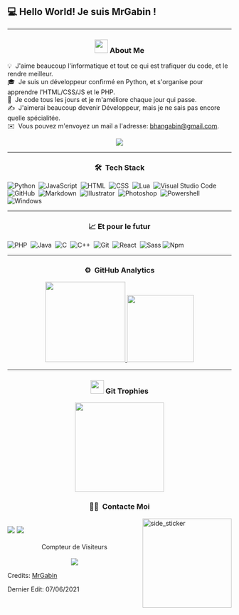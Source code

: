 <h2>💻 Hello World! Je suis MrGabin !</h2>

-----
### <p align="center"><img src="https://media.giphy.com/media/iY8CRBdQXODJSCERIr/giphy.gif" width="30px">&nbsp;About Me</p>

  💡 &nbsp;J'aime beaucoup l'informatique et tout ce qui est trafiquer du code, et le rendre meilleur.\
  🎓 &nbsp;Je suis un développeur confirmé en Python, et s'organise pour apprendre l'HTML/CSS/JS et le PHP.\
  🌱 &nbsp;Je code tous les jours et je m'améliore chaque jour qui passe.\
  ✍️ &nbsp;J'aimerai beaucoup devenir Développeur, mais je ne sais pas encore quelle spécialitée.\
  ✉️ &nbsp;Vous pouvez m'envoyez un mail a l'adresse: bhangabin@gmail.com.
<p align="center"><img src="https://discord.c99.nl/widget/theme-4/844585997764263937.png"></p>

-----
### <p align="center">🛠 &nbsp;Tech Stack</p>

![Python](https://img.shields.io/badge/-Python-05122A?style=flat&logo=python)&nbsp;
![JavaScript](https://img.shields.io/badge/-JavaScript-05122A?style=flat&logo=javascript)&nbsp;
![HTML](https://img.shields.io/badge/-HTML-05122A?style=flat&logo=HTML5)&nbsp;
![CSS](https://img.shields.io/badge/-CSS-05122A?style=flat&logo=CSS3&logoColor=1572B6)&nbsp;
![Lua](https://img.shields.io/badge/-Lua-05122A?style=flat&logo=lua)&nbsp;
![Visual Studio Code](https://img.shields.io/badge/-Visual%20Studio%20Code-05122A?style=flat&logo=visual-studio-code&logoColor=007ACC)&nbsp;
![GitHub](https://img.shields.io/badge/-GitHub-05122A?style=flat&logo=github)&nbsp;
![Markdown](https://img.shields.io/badge/-Markdown-05122A?style=flat&logo=markdown)&nbsp;
![Illustrator](https://img.shields.io/badge/-Illustrator-05122A?style=flat&logo=adobe-illustrator)&nbsp;
![Photoshop](https://img.shields.io/badge/-Photoshop-05122A?style=flat&logo=adobe-photoshop)&nbsp;
![Powershell](http://img.shields.io/badge/-Powershell-05122A?style=flat&logo=powershell)&nbsp;
![Windows](http://img.shields.io/badge/-Windows-05122A?style=flat&logo=windows)&nbsp;

-----

### <p align="center">📈 Et pour le futur</p>

![PHP](https://img.shields.io/badge/-PHP-05122A?style=flat&logo=PHP&logoColor=FFA518)&nbsp;
![Java](https://img.shields.io/badge/-Java-05122A?style=flat&logo=Java&logoColor=FFA518)&nbsp;
![C](https://img.shields.io/badge/-C-05122A?style=flat&logo=C&logoColor=A8B9CC)&nbsp;
![C++](https://img.shields.io/badge/-C++-05122A?style=flat&logo=C%2B%2B&logoColor=00599C)&nbsp;
![Git](https://img.shields.io/badge/-Git-05122A?style=flat&logo=git)&nbsp;
![React](https://img.shields.io/badge/-React-05122A?style=flat&logo=react)&nbsp;
![Sass](https://img.shields.io/badge/-Sass-05122A?style=flat&logo=sass)
![Npm](https://img.shields.io/badge/-npm-05122A?style=flat&logo=npm)
  
-----
### <p align="center">⚙️ &nbsp;GitHub Analytics</p>

<p align="center">
<a href="https://github.com/GabinCleaver">
  <img height="180em" src="https://github-readme-stats-eight-theta.vercel.app/api?username=GabinCleaver&show_icons=true&theme=react&include_all_commits=true"/>
  <img height="150em" src="https://github-readme-stats-eight-theta.vercel.app/api/top-langs/?username=GabinCleaver&layout=compact&langs_count=8&theme=react"/>
</a>
</p>

-----

### <p align="center"><img src="https://media.giphy.com/media/QaMcXSekUWx7aogAUr/giphy.gif" width="30" />&nbsp;Git Trophies</p>

<p align="center"><img height="200em" src="https://github-profile-trophy.vercel.app/?username=gabincleaver&row=2&column=3&theme=monokai&margin-w=15&margin-h=15&rank=SS, SS, S, AAA, AA, A&title=MultipleOrganizationsTrophy" /></p>

### <p align="center">🤝🏻 &nbsp;Contacte Moi</p>

<img align="right" width=200px height=200px alt="side_sticker" src="https://media.giphy.com/media/TEnXkcsHrP4YedChhA/giphy.gif" />

<a href="mailto:bhangabin@gmail.com"><img src="https://img.shields.io/badge/-bhangabin@gmail.com-D14836?style=flat&logo=Gmail&logoColor=white"/></a>
<a href="https://discord.com/brand-new"><img src="https://img.shields.io/badge/Gabin%237955-D14836?style=flat&logo=Discord&logoColor=blue&color=9cf"/></a>
-----

<p align="center"> 
  Compteur de Visiteurs<br/><br/>
  <img src="https://profile-counter.glitch.me/GabinCleaver/count.svg" />
</p>

Credits: [MrGabin](https://github.com/GabinCleaver)

Dernier Edit: 07/06/2021
